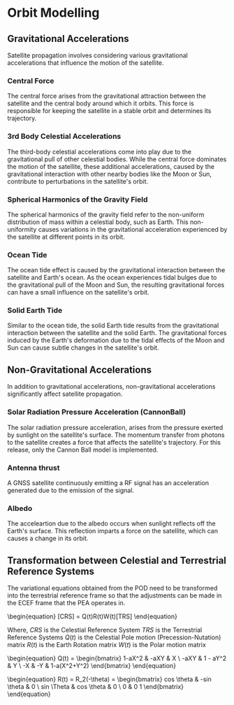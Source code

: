 

# Orbit Modelling
## Gravitational Accelerations
Satellite propagation involves considering various gravitational accelerations that influence the motion of the satellite.

### Central Force
The central force arises from the gravitational attraction between the satellite and the central body around which it orbits. This force is responsible for keeping the satellite in a stable orbit and determines its trajectory.

### 3rd Body Celestial Accelerations
The third-body celestial accelerations come into play due to the gravitational pull of other celestial bodies. While the central force dominates the motion of the satellite, these additional accelerations, caused by the gravitational interaction with other nearby bodies like the Moon or Sun, contribute to perturbations in the satellite's orbit.

### Spherical Harmonics of the Gravity Field
The spherical harmonics of the gravity field refer to the non-uniform distribution of mass within a celestial body, such as Earth. This non-uniformity causes variations in the gravitational acceleration experienced by the satellite at different points in its orbit.

### Ocean Tide
The ocean tide effect is caused by the gravitational interaction between the satellite and Earth's ocean. As the ocean experiences tidal bulges due to the gravitational pull of the Moon and Sun, the resulting gravitational forces can have a small influence on the satellite's orbit.

### Solid Earth Tide
Similar to the ocean tide, the solid Earth tide results from the gravitational interaction between the satellite and the solid Earth. The gravitational forces induced by the Earth's deformation due to the tidal effects of the Moon and Sun can cause subtle changes in the satellite's orbit.

## Non-Gravitational Accelerations
In addition to gravitational accelerations, non-gravitational accelerations significantly affect satellite propagation.

### Solar Radiation Pressure Acceleration (CannonBall)
The solar radiation pressure acceleration, arises from the pressure exerted by sunlight on the satellite's surface. The momentum transfer from photons to the satellite creates a force that affects the satellite's trajectory. For this release, only the Cannon Ball model is implemented.

### Antenna thrust
A GNSS satellite continuously emitting a RF signal has an acceleration generated due to the emission of the signal. 

### Albedo
The acceleartion due to the albedo occurs when sunlight reflects off the Earth's surface. This reflection imparts a force on the satellite, which can causes a change in its orbit.

## Transformation between Celestial and Terrestrial Reference Systems

The variational equations obtained from the POD need to be transformed into the terrestrial reference frame so that the adjustments can be made in the ECEF frame that the PEA operates in.

\begin{equation}
    [CRS] = Q(t)R(t)W(t)[TRS]
\end{equation}

Where,
$CRS$ is the Celestial Reference System
$TRS$ is the Terrestrial Reference Systems
$Q(t)$ is the Celestial Pole motion (Precession-Nutation) matrix
$R(t)$ is the Earth Rotation matrix
$W(t)$ is the Polar motion matrix

\begin{equation}
Q(t) = 
\begin{bmatrix} 
1-aX^2  & -aXY     & X \\
 -aXY   & 1 - aY^2 & Y \\
 -X     & -Y       & 1-a(X^2+Y^2) 
\end{bmatrix}
\end{equation}

\begin{equation}
R(t) = R_2(-\theta) = 
\begin{bmatrix}
cos \theta & -sin \theta & 0 \\ 
sin \Theta & cos \theta  & 0 \\
0 & 0 1
\end{bmatrix}
\end{equation}
